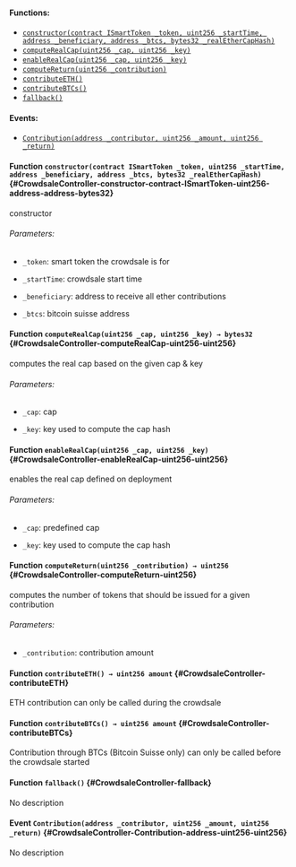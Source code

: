 

#### Functions:
- [`constructor(contract ISmartToken _token, uint256 _startTime, address _beneficiary, address _btcs, bytes32 _realEtherCapHash)`](#CrowdsaleController-constructor-contract-ISmartToken-uint256-address-address-bytes32)
- [`computeRealCap(uint256 _cap, uint256 _key)`](#CrowdsaleController-computeRealCap-uint256-uint256)
- [`enableRealCap(uint256 _cap, uint256 _key)`](#CrowdsaleController-enableRealCap-uint256-uint256)
- [`computeReturn(uint256 _contribution)`](#CrowdsaleController-computeReturn-uint256)
- [`contributeETH()`](#CrowdsaleController-contributeETH)
- [`contributeBTCs()`](#CrowdsaleController-contributeBTCs)
- [`fallback()`](#CrowdsaleController-fallback)

#### Events:
- [`Contribution(address _contributor, uint256 _amount, uint256 _return)`](#CrowdsaleController-Contribution-address-uint256-uint256)

#### Function `constructor(contract ISmartToken _token, uint256 _startTime, address _beneficiary, address _btcs, bytes32 _realEtherCapHash)` {#CrowdsaleController-constructor-contract-ISmartToken-uint256-address-address-bytes32}
constructor

###### Parameters:
- `_token`:          smart token the crowdsale is for

- `_startTime`:      crowdsale start time

- `_beneficiary`:    address to receive all ether contributions

- `_btcs`:           bitcoin suisse address
#### Function `computeRealCap(uint256 _cap, uint256 _key) → bytes32` {#CrowdsaleController-computeRealCap-uint256-uint256}
computes the real cap based on the given cap & key

###### Parameters:
- `_cap`:    cap

- `_key`:    key used to compute the cap hash

#### Function `enableRealCap(uint256 _cap, uint256 _key)` {#CrowdsaleController-enableRealCap-uint256-uint256}
enables the real cap defined on deployment

###### Parameters:
- `_cap`:    predefined cap

- `_key`:    key used to compute the cap hash
#### Function `computeReturn(uint256 _contribution) → uint256` {#CrowdsaleController-computeReturn-uint256}
computes the number of tokens that should be issued for a given contribution

###### Parameters:
- `_contribution`:    contribution amount

#### Function `contributeETH() → uint256 amount` {#CrowdsaleController-contributeETH}
ETH contribution
can only be called during the crowdsale

#### Function `contributeBTCs() → uint256 amount` {#CrowdsaleController-contributeBTCs}
Contribution through BTCs (Bitcoin Suisse only)
can only be called before the crowdsale started

#### Function `fallback()` {#CrowdsaleController-fallback}
No description

#### Event `Contribution(address _contributor, uint256 _amount, uint256 _return)` {#CrowdsaleController-Contribution-address-uint256-uint256}
No description
